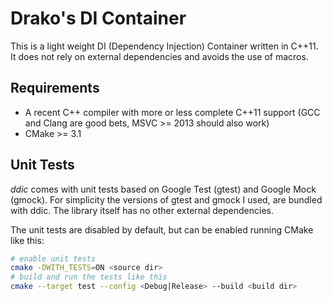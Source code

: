 # Drako's DI Container

This is a light weight DI (Dependency Injection) Container written in C++11.
It does not rely on external dependencies and avoids the use of macros.

## Requirements

 * A recent C++ compiler with more or less complete C++11 support (GCC and Clang are good bets, MSVC >= 2013 should also work)
 * CMake >= 3.1

## Unit Tests

*ddic* comes with unit tests based on Google Test (gtest) and Google Mock (gmock).
For simplicity the versions of gtest and gmock I used, are bundled with ddic.
The library itself has no other external dependencies.

The unit tests are disabled by default, but can be enabled running CMake like this:

```bash
# enable unit tests
cmake -DWITH_TESTS=ON <source dir>
# build and run the tests like this
cmake --target test --config <Debug|Release> --build <build dir>
```


